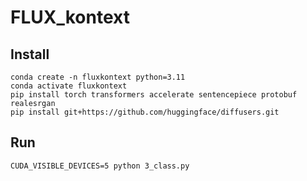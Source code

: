 # FLUX_kontext

## Install
```
conda create -n fluxkontext python=3.11
conda activate fluxkontext
pip install torch transformers accelerate sentencepiece protobuf realesrgan
pip install git+https://github.com/huggingface/diffusers.git
```

## Run
```
CUDA_VISIBLE_DEVICES=5 python 3_class.py
```